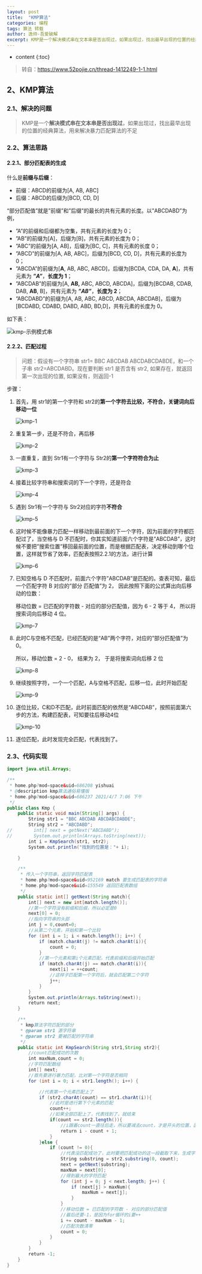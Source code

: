 ```yaml
---
layout: post
title:  "KMP算法"
categories: 编程
tags: 算法 转载
author: 逸帅-吾爱破解
excerpt: KMP是一个解决模式串在文本串是否出现过，如果出现过，找出最早出现的位置的经典算法，用来解决暴力匹配算法的不足。
---
```


* content
{:toc}

> 转自：<https://www.52pojie.cn/thread-1412249-1-1.html>

## 2、KMP算法

### 2.1、解决的问题

> KMP是一个**解决模式串在文本串是否出现过**，如果出现过，找出最早出现的位置的经典算法，用来解决暴力匹配算法的不足

### 2.2、算法思路

#### 2.2.1、部分匹配表的生成

什么是**前缀与后缀**：

*   前缀：ABCD的前缀为[A, AB, ABC]
*   后缀：ABCD的后缀为[BCD, CD, D]

“部分匹配值”就是”前缀”和”后缀”的最长的共有元素的长度。以”ABCDABD”为例，

*   ”A”的前缀和后缀都为空集，共有元素的长度为 0；
*   ”AB”的前缀为[A]，后缀为[B]，共有元素的长度为 0；
*   ”ABC”的前缀为[A, AB]，后缀为[BC, C]，共有元素的长度 0；
*   ”ABCD”的前缀为[A, AB, ABC]，后缀为[BCD, CD, D]，共有元素的长度为 0；
*   ”ABCDA”的前缀为[**A**, AB, ABC, ABCD]，后缀为[BCDA, CDA, DA, **A**]，共有元素为 ***”A”***，**长度为 1**；
*   ”ABCDAB”的前缀为[A, **AB,** ABC, ABCD, ABCDA]，后缀为[BCDAB, CDAB, DAB, **AB**, B]，共有元素为 ***”AB”***，**长度为 2**；
*   ”ABCDABD”的前缀为[A, AB, ABC, ABCD, ABCDA, ABCDAB]，后缀为[BCDABD, CDABD, DABD, ABD, BD,D]，共有元素的长度为 0。

如下表：

![kmp-示例模式串](https://img.guoqianfan.com/note/2021/05/kmp-示例模式串.png)

#### 2.2.2、匹配过程

> 问题：假设有一个字符串 str1= BBC ABCDAB ABCDABCDABDE，和一个子串 str2=ABCDABD。现在要判断 str1 是否含有 str2, 如果存在，就返回第一次出现的位置, 如果没有，则返回-1

步骤：

1. 首先，用 str1的第一个字符和 str2的**第一个字符去比较，不符合，关键词向后移动一位**

    ![kmp-1](https://img.guoqianfan.com/note/2021/05/kmp-1.png)

2. 重复第一步，还是不符合，再后移

    ![kmp-2](https://img.guoqianfan.com/note/2021/05/kmp-2.png)

3. 一直重复，直到 Str1有一个字符与 Str2的**第一个字符符合为止**

    ![kmp-3](https://img.guoqianfan.com/note/2021/05/kmp-3.png)

4. 接着比较字符串和搜索词的下一个字符，还是符合

    ![kmp-4](https://img.guoqianfan.com/note/2021/05/kmp-4.png)

5. 遇到 Str1有一个字符与 Str2对应的字符**不符合**

    ![kmp-5](https://img.guoqianfan.com/note/2021/05/kmp-5.png)

6. 这时候不能像暴力匹配一样移动到最前面的下一个字符，因为前面的字符都匹配过了，当空格与 D 不匹配时，你其实知道前面六个字符是”ABCDAB”，这时候不要把”搜索位置”移回最前面的位置，而是根据匹配表，决定移动到哪个位置，这样就节省了效率，匹配表按照2.2.1的方法，进行计算

    ![kmp-6](https://img.guoqianfan.com/note/2021/05/kmp-6.png)

7. 已知空格与 D 不匹配时，前面六个字符”ABCDAB”是匹配的。查表可知，最后一个匹配字符 B 对应的”部分 匹配值”为 2， 因此按照下面的公式算出向后移动的位数：

    移动位数 = 已匹配的字符数 - 对应的部分匹配值，因为 6 - 2 等于 4， 所以将搜索词向后移动 4 位。

    ![kmp-7](https://img.guoqianfan.com/note/2021/05/kmp-7.png)

8. 此时C与空格不匹配，已经匹配的是“AB”两个字符，对应的”部分匹配值”为 0。

    所以，移动位数 = 2 - 0， 结果为 2， 于是将搜索词向后移 2 位

    ![kmp-8](https://img.guoqianfan.com/note/2021/05/kmp-8.png)

9. 继续按照字符，一个一个匹配，A与空格不匹配，后移一位，此时开始匹配

    ![kmp-9](https://img.guoqianfan.com/note/2021/05/kmp-9.png)

10. 逐位比较，C和D不匹配，此时前面匹配的依然是“ABCDAB”，按照前面第六步的方法，构建匹配表，可知要往后移动4位

    ![kmp-10](https://img.guoqianfan.com/note/2021/05/kmp-10.png)

11. 逐位匹配，此时发现完全匹配，代表找到了。

### 2.3、代码实现

```java
import java.util.Arrays;

/**
 * home.php?mod=space&uid=686208 yishuai
 * @description kmp算法通俗易懂版
 * home.php?mod=space&uid=686237 2021/4/7 7:06 下午
 */
public class Kmp {
    public static void main(String[] args) {
        String str1 = "BBC ABCDAB ABCDABCDABDE";
        String str2 = "ABCDABD";
//        int[] next = getNext("ABCDABD");
//        System.out.println(Arrays.toString(next));
        int i = KmpSearch(str1, str2);
        System.out.println("找到的位置是："+ i);

    }

    /**
     * 传入一个字符串，返回字符匹配表
     * home.php?mod=space&uid=952169 match 要生成匹配表的字符串
     * home.php?mod=space&uid=155549 返回匹配表数组
     */
    public static int[] getNext(String match){
        int[] next = new int[match.length()];
        //第一个字符没有前缀和后缀，所以必定是0
        next[0] = 0;
        //指向字符串的头部
        int j = 0,count=0;
        //从第二个元素，开始和第一个比较
        for (int i = 1; i < match.length(); i++) {
            if (match.charAt(j) != match.charAt(i)){
                count = 0;
            }
            //第一个元素和第i个元素匹配，代表前缀和后缀开始匹配
            if (match.charAt(j) == match.charAt(i)){
                next[i] = ++count;
                //这样子匹配第一个字符后，就会匹配第二个字符
                j++;
            }
        }
        System.out.println(Arrays.toString(next));
        return next;
    }

    /**
     * kmp算法字符匹配的部分
     * @param str1 源字符串
     * @param str2 要被匹配的字符串
     */
    public static int KmpSearch(String str1,String str2){
        //count匹配成功的次数
        int maxNum,count = 0;
        //字符匹配数组
        int[] next;
        //首先要进行暴力匹配，比对第一个字符是否相同
        for (int i = 0; i < str1.length(); i++) {

            //代表第一个元素匹配上了
            if (str2.charAt(count) == str1.charAt(i)){
                //此时是进行第下个元素的匹配
                count++;
                //如果全部匹配上了，代表找到了，就结束
                if(count == str2.length()){
                    //i跟着count一直往后走，所以要减去count，才是开头的位置，因为下标从0开始，所以要+1
                    return i - count + 1;
                }
            }else {
                if (count != 0){
                    //代表没匹配成功了，此时要把匹配成功的这一段截取下来，生成字符匹配表
                    String substring = str2.substring(0, count);
                    next = getNext(substring);
                    maxNum = next[0];
                    //得到最大的字符匹配
                    for (int j = 0; j < next.length; j++) {
                        if (next[j] > maxNum){
                            maxNum = next[j];
                        }
                    }
                    //移动位数 = 已匹配的字符数 - 对应的部分匹配值
                    //最后还要-1，是因为for循环的i要++
                    i += count - maxNum - 1;
                    //匹配次数清零
                    count = 0;
                }
            }
        }
        return -1;
    }
}
```
